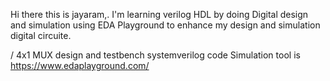 Hi there this is jayaram,. I'm learning verilog HDL by doing Digital design and simulation using EDA Playground to enhance my design and simulation digital circuite.

/ 4x1 MUX design and testbench systemverilog code 
Simulation tool is https://www.edaplayground.com/
